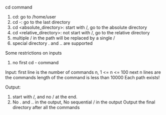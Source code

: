 cd command
1. cd:  go to /home/user
2. cd -: go to the last directory
3. cd <absolute_directory>: start with /, go to the absolute directory
4. cd <relative_directory>: not start with /, go to the relative directory
5. multiple / in the path will be replaced by a single /
6. special directory . and .. are supported

Some restrictions on inputs
1. no first cd - command

Input:
first line is the number of commands n, 1 <= n <= 100
next n lines are the commands
length of the command is less than 10000
Each path exists!

Output:
1. start with /, and no / at the end.
2. No . and .. in the output, No sequential / in the output
Output the final directory after all the commands